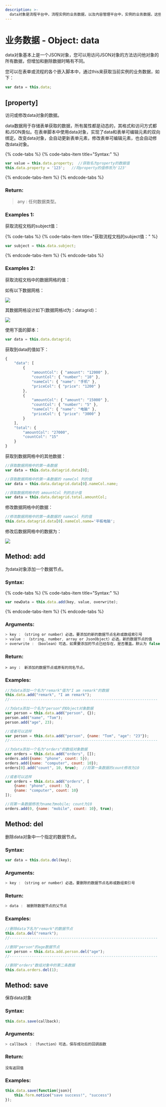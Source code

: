 ```yaml
---
description: >-
  data对象是流程平台中，流程实例的业务数据，以及内容管理平台中，实例的业务数据，这些数据一般情况下是通过您创建的表单收集而来的，也可以通过脚本创建和增删改查。
---
```


# 业务数据 - Object: data

data对象基本上是一个JSON对象，您可以用访问JSON对象的方法访问他对象的所有数据，但增加和删除数据时略有不同。

您可以在表单或流程的各个嵌入脚本中，通过this来获取当前实例的业务数据，如下：

```javascript
var data = this.data;
```

## \[property\]

访问或修改data对象的数据。 

data数据用于存储表单获取的数据，所有属性都是动态的，其格式和访问方式都和JSON类似。在表单脚本中使用data对象，实现了data和表单可编辑元素的双向绑定。改变data对象，会自动更新表单元素，修改表单可编辑元素，也会自动修改data对象。

{% code-tabs %}
{% code-tabs-item title="Syntax:" %}
```javascript
var value = this.data.property;  //获取名为property的数据值
this.data.property = '123';   //将property的值修改为'123'
```
{% endcode-tabs-item %}
{% endcode-tabs %}

### Return:

> any : 任何数据类型。

### Examples 1:

获取流程文档的subject值：

{% code-tabs %}
{% code-tabs-item title="获取流程文档的subject值：" %}
```javascript
var subject = this.data.subject; 
```
{% endcode-tabs-item %}
{% endcode-tabs %}

### Examples 2:

获取流程文档中的数据网格的值：

如有以下数据网格：

![](http://www.o2oa.net:20020/x_portal_assemble_surface/jaxrs/file/f39a1d05-31c9-44a8-ac87-616372ba7cd5/portal/dcd8e168-2da0-4496-83ee-137dc976c7f6/content)

其数据网格设计如下\(数据网格id为：datagrid\)：

![](http://www.o2oa.net:20020/x_portal_assemble_surface/jaxrs/file/91e0517b-90f5-4bf9-a87b-c3852c8bc747/portal/dcd8e168-2da0-4496-83ee-137dc976c7f6/content)

使用下面的脚本：

```javascript
var data = this.data.datagrid; 
```

获取到data的值如下：

```javascript
{
    "data": [
        {
            "amountCol": { "amount": "12000" },
            "countCol": { "number": "10" },
            "nameCol": { "name": "手机" },
            "priceCol": { "price": "1200" }
        },
        {
            "amountCol": { "amount": "15000" },
            "countCol": { "number": "5" },
            "nameCol": { "name": "电脑" },
            "priceCol": { "price": "3000" }
        }
    ],
    "total": {
        "amountCol": "27000",
        "countCol": "15"
    }
}
```

获取到数据网格中的其他数据：

```javascript
//获取数据网格中的第一条数据
var data = this.data.datagrid.data[0];

//获取数据网格中的第一条数据的 nameCol 列的值
var data = this.data.datagrid.data[0].nameCol.name;

//获取数据网格中的 amountCol 列的总计值
var data = this.data.datagrid.total.amountCol; 
```

修改数据网格中的数据：

```javascript
//修改数据网格中的第一条数据的 nameCol 列的值
this.data.datagrid.data[0].nameCol.name='平板电脑'; 
```

修改后数据网格中的数据为：

![](http://www.o2oa.net:20020/x_portal_assemble_surface/jaxrs/file/65a2c334-85cf-4304-8c2f-bf858109640f/portal/dcd8e168-2da0-4496-83ee-137dc976c7f6/content)

## Method: add

为data对象添加一个数据节点。

### Syntax:

{% code-tabs %}
{% code-tabs-item title="Syntax:" %}
```javascript
var newData = this.data.add(key, value, overwrite);
```
{% endcode-tabs-item %}
{% endcode-tabs %}

### Arguments:

```javascript
> key :　（string or number）必选，要添加的新的数据节点名称或数组索引号
> value :　（string, number, array or JsonObject）必选，新的数据节点的值
> overwrite :　（boolean）可选，如果要添加的节点已经存在，是否覆盖。默认为 false
```

### Return:

```text
> any :　新添加的数据节点或原有的同名节点。
```

### Examples:

```javascript
//为data添加一个名为"remark"值为"I am remark"的数据
this.data.add("remark", "I am remark");
//-------------------------------------------------------------------

//为data添加一个名为"person"的Object对象数据
var person = this.data.add("person", {});
person.add("name", "Tom");
person.add("age", 23);

//或者可以这样
var person = this.data.add("person", {name: "Tom", "age": "23"});
//-------------------------------------------------------------------

//为data添加一个名为"orders"的数组对象数据
var orders = this.data.add("orders", []);
orders.add({name: "phone", count: 5});
orders.add({name: "computer", count: 10});
orders[0].add("count", 10, true);  //将第一条数据的count修改为10

//或者可以这样
var orders = this.data.add("orders", [
    {name: "phone", count: 5},
    {name: "computer", count: 10}
]);

//将第一条数据修改为name为mobile; count为10
orders.add(0, {name: "mobile", count: 10}, true);
```

## Method: del

删除data对象中一个指定的数据节点。

### Syntax:

```javascript
var data = this.data.del(key);
```

### Arguments:

```javascript
> key :　（string or number）必选，要删除的数据节点名称或数组索引号
```

### Return:

```javascript
> data :　被删除数据节点的父节点
```

### Examples:

```javascript
//删除data下名为"remark"的数据节点
this.data.del("remark");
//-------------------------------------------------------------------

//删除"person"的age数据节点
var person = this.data.add.person.del("age");
//-------------------------------------------------------------------

//删除"orders"数组对象中的第二条数据
this.data.orders.del(1);
```

## Method: save

保存data对象

### Syntax:

```javascript
this.data.save(callback);
```

### Arguments:

```javascript
> callback :　（function）可选，保存成功后的回调函数
```

### Return:

```text
没有返回值
```

### Examples:

```javascript
this.data.save(function(json){
    this.form.notice("save success!", "success")
});
```








































